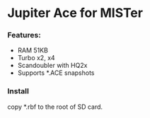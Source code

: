 # Jupiter Ace for MISTer

### Features:
- RAM 51KB
- Turbo x2, x4
- Scandoubler with HQ2x
- Supports *.ACE snapshots

### Install
copy *.rbf to the root of SD card.
